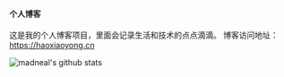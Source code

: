 #### 个人博客
这是我的个人博客项目，里面会记录生活和技术的点点滴滴。
博客访问地址：https://haoxiaoyong.cn

![madneal's github stats](https://github-readme-stats.vercel.app/api?username=haoxiaoyong1014&show_icons=true&theme=radical)
<!--
**haoxiaoyong1014/haoxiaoyong1014** is a ✨ _special_ ✨ repository because its `README.md` (this file) appears on your GitHub profile.

Here are some ideas to get you started:

- 🔭 I’m currently working on ...
- 🌱 I’m currently learning ...
- 👯 I’m looking to collaborate on ...
- 🤔 I’m looking for help with ...
- 💬 Ask me about ...
- 📫 How to reach me: ...
- 😄 Pronouns: ...
- ⚡ Fun fact: ...
-->
